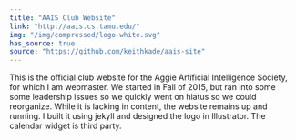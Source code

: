 ```yaml
---
title: "AAIS Club Website"
link: "http://aais.cs.tamu.edu/"
img: "/img/compressed/logo-white.svg"
has_source: true
source: "https://github.com/keithkade/aais-site"
---
```


This is the official club website for the Aggie Artificial Intelligence Society, for which I am webmaster. We started in Fall of 2015, but ran into some some leadership issues so we quickly went on hiatus so we could reorganize. While it is lacking in content, the website remains up and running. I built it using jekyll and designed the logo in Illustrator. The calendar widget is third party. 